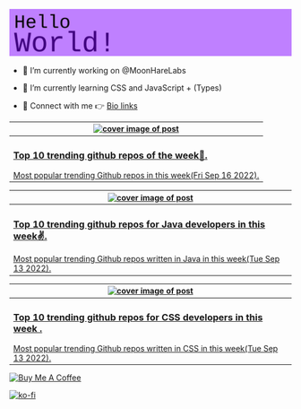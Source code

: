 [![Hello World!](https://github.com/ksenginew/ksenginew/raw/main/header.svg)](#nolink)

- 🔭 I’m currently working on @MoonHareLabs  

- 🌱 I’m currently learning CSS and JavaScript + (Types)    

- 💌 Connect with me 👉 [Bio links](https://ksengine.bio.link)

<!-- blog  posts start -->
<a href="https://dev.to/ksengine/top-10-trending-github-repos-of-the-week-20ag">
<table>
<thead>
<tr>
<th>
<img src="https://res.cloudinary.com/practicaldev/image/fetch/s--QWaFxXaA--/c_imagga_scale,f_auto,fl_progressive,h_420,q_auto,w_1000/https://images.unsplash.com/photo-1618401479427-c8ef9465fbe1%3Fcrop%3Dentropy%26cs%3Dtinysrgb%26fit%3Dmax%26fm%3Djpg%26ixid%3DMnwyODI4ODF8MHwxfHJhbmRvbXx8fHx8fHx8fDE2NjMzMjg1MTk%26ixlib%3Drb-1.2.1%26q%3D80%26w%3D1080" alt="cover image of post" width="500px" height="auto"/>
</th>
</tr>
</thead>
<tbody>
<tr>
<td>
<h3>Top 10 trending github repos of the week💋.</h3>
Most popular trending Github repos in this week(Fri Sep 16 2022).
</td>
</tr>
</tbody>
</table>
</a>



<a href="https://dev.to/ksengine/top-10-trending-github-repos-for-java-developers-in-this-week-1l4b">
<table>
<thead>
<tr>
<th>
<img src="https://res.cloudinary.com/practicaldev/image/fetch/s--yE6mjqdT--/c_imagga_scale,f_auto,fl_progressive,h_420,q_auto,w_1000/https://images.unsplash.com/photo-1496374200594-218d93021c8c%3Fcrop%3Dentropy%26cs%3Dtinysrgb%26fit%3Dmax%26fm%3Djpg%26ixid%3DMnwyODI4ODF8MHwxfHJhbmRvbXx8fHx8fHx8fDE2NjMwNjkyNjM%26ixlib%3Drb-1.2.1%26q%3D80%26w%3D1080" alt="cover image of post" width="500px" height="auto"/>
</th>
</tr>
</thead>
<tbody>
<tr>
<td>
<h3>Top 10 trending github repos for Java developers in this week✌.</h3>
Most popular trending Github repos written in Java in this week(Tue Sep 13 2022).
</td>
</tr>
</tbody>
</table>
</a>



<a href="https://dev.to/ksengine/top-10-trending-github-repos-for-css-developers-in-this-week-2i1l">
<table>
<thead>
<tr>
<th>
<img src="https://res.cloudinary.com/practicaldev/image/fetch/s--AxaqzjaA--/c_imagga_scale,f_auto,fl_progressive,h_420,q_auto,w_1000/https://images.unsplash.com/photo-1517728848779-e95acb6ac40f%3Fcrop%3Dentropy%26cs%3Dtinysrgb%26fit%3Dmax%26fm%3Djpg%26ixid%3DMnwyODI4ODF8MHwxfHJhbmRvbXx8fHx8fHx8fDE2NjMwNjkwNjg%26ixlib%3Drb-1.2.1%26q%3D80%26w%3D1080" alt="cover image of post" width="500px" height="auto"/>
</th>
</tr>
</thead>
<tbody>
<tr>
<td>
<h3>Top 10 trending github repos for CSS developers in this week .</h3>
Most popular trending Github repos written in CSS in this week(Tue Sep 13 2022).
</td>
</tr>
</tbody>
</table>
</a>
<!-- blog  posts end -->

<a href="https://www.buymeacoffee.com/ksengine">
  <img src="https://cdn.buymeacoffee.com/buttons/v2/default-yellow.png" alt="Buy Me A Coffee" width="200px" height="auto"/>
</a>

[![ko-fi](https://ko-fi.com/img/githubbutton_sm.svg)](https://ko-fi.com/D1D473BME)
